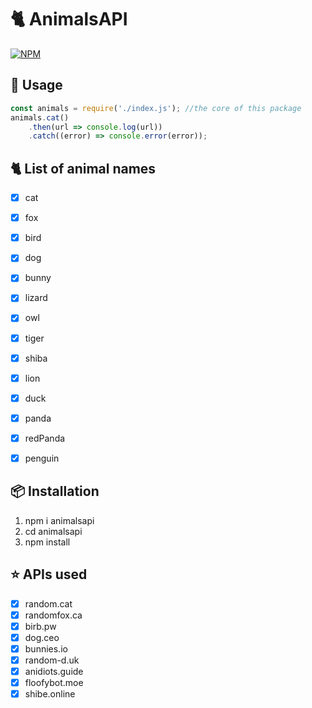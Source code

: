 # 🐈 AnimalsAPI

[![NPM](https://nodei.co/npm/random-animals-api.png)](https://nodei.co/npm/random-animals-api/)

## 📝 Usage
```js
const animals = require('./index.js'); //the core of this package
animals.cat()
    .then(url => console.log(url))
    .catch((error) => console.error(error));
```

## 🐈 List of animal names

- [x] cat
- [x] fox
- [x] bird
- [x] dog
- [x] bunny
- [x] lizard
- [x] owl
- [x] tiger
- [x] shiba
- [x] lion
- [x] duck
- [x] panda
- [x] redPanda
- [x] penguin


## 📦 Installation

1. npm i animalsapi
2. cd animalsapi
3. npm install

## ⭐️ APIs used

- [x] random.cat
- [x] randomfox.ca
- [x] birb.pw
- [x] dog.ceo
- [x] bunnies.io
- [x] random-d.uk
- [x] anidiots.guide
- [x] floofybot.moe
- [x] shibe.online